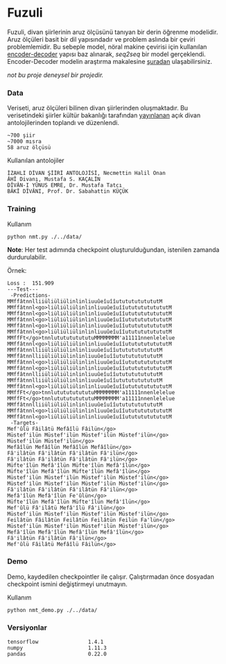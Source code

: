 # Fuzuli

Fuzuli, divan şiirlerinin aruz ölçüsünü tanıyan bir derin öğrenme modelidir. Aruz ölçüleri basit bir dil yapısındadır ve problem aslında bir çeviri problemlemidir. 
Bu sebeple model, nöral makine çevirisi için kullanılan [encoder-decoder](https://github.com/tensorflow/nmt) yapısı baz alınarak, *_seq2seq_* bir model gerçeklendi. 
Encoder-Decoder modelin araştırma makalesine [şuradan](https://arxiv.org/pdf/1609.08144.pdf) ulaşabilirsiniz.

*_not bu proje deneysel bir projedir._*

### Data
Veriseti, aruz ölçüleri bilinen divan şiirlerinden oluşmaktadır. Bu verisetindeki şiirler kültür bakanlığı tarafından [yayınlanan](http://ekitap.kulturturizm.gov.tr/TR,78354/divanlar.html) açık
divan antolojilerinden toplandı ve düzenlendi.
```
~700 şiir
~7000 mısra
58 aruz ölçüsü
```

Kullanılan antolojiler
```
İZAHLI DİVAN ŞİİRİ ANTOLOJİSİ, Necmettin Halil Onan
ÂHÎ Divanı, Mustafa S. KAÇALİN
DÎVÂN-I YÛNUS EMRE, Dr. Mustafa Tatcı
BÂKÎ DÎVÂNI, Prof. Dr. Sabahattin KÜÇÜK
```

### Training
Kullanım
```
python nmt.py ./../data/
```

**Note**: Her test adımında checkpoint oluşturulduğundan, istenilen zamanda durdurulabilir.

Örnek:
```
Loss :  151.909
---Test---
 -Predictions- 
MMffâtnnlliiüliüliülinlinliuuûeîuîîutututututututM
MMffâtnnl<go>liüliüliülinlinliuuûeîuîîutututututututM
MMffâtnnl<go>liüliüliülinlinliuuûeîuîîutututututututM
MMffâtnnl<go>liüliüliülinlinliuuûeîuîîutututututututM
MMffâtnnl<go>liüliüliülinlinliuuûeîuîîutututututututM
MMffâtnnl<go>liüliüliülinlinliuuûeîuîîutututututututM
MMffFt</go>tnnlututututututuMMMMMMMM'a11111nnenlelelue
MMffâtnnl<go>liüliüliülinlinliuuûeîuîîutututututututM
MMffâtnnlliiüliüliülinlinliuuûeîuîîutututututututM
MMffâtnnlliiüliüliülinlinliuuûeîuîîutututututututM
MMffâtnnl<go>liüliüliülinlinliuuûeîuîîutututututututM
MMffâtnnl<go>liüliüliülinlinliuuûeîuîîutututututututM
MMffâtnnlliiüliüliülinlinliuuûeîuîîutututututututM
MMffâtnnlliiüliüliülinlinliuuûeîuîîutututututututM
MMffâtnnl<go>liüliüliülinlinliuuûeîuîîutututututututM
MMffFt</go>tnnlututututututuMMMMMMMM'a11111nnenlelelue
MMffFt</go>tnnlututututututuMMMMMMMM'a11111nnenlelelue
MMffâtnnlliiüliüliülinlinliuuûeîuîîutututututututM
MMffâtnnl<go>liüliüliülinlinliuuûeîuîîutututututututM
MMffâtnnl<go>liüliüliülinlinliuuûeîuîîutututututututM
 -Targets- 
Mef'ûlü Fâilâtü Mefâîlü Fâilün</go>                   
Müstef'ilün Müstef'ilün Müstef'ilün Müstef'ilün</go>  
Müstef'ilün Müstef'ilün</go>                          
Mefâîlün Mefâîlün Mefâîlün Mefâîlün</go>              
Fâ'ilâtün Fâ'ilâtün Fâ'ilâtün Fâ'ilün</go>            
Fâ'ilâtün Fâ'ilâtün Fâ'ilâtün Fâ'ilün</go>            
Müfte'îlün Mefâ'îlün Müfte'îlün Mefâ'îlün</go>        
Müfte'îlün Mefâ'îlün Müfte'îlün Mefâ'îlün</go>        
Müstef'ilün Müstef'ilün Müstef'ilün Müstef'ilün</go>  
Müstef'ilün Müstef'ilün Müstef'ilün Müstef'ilün</go>  
Fâ'ilâtün Fâ'ilâtün Fâ'ilâtün Fâ'ilün</go>            
Mefâ'îlün Mefâ'îlün Fe'ûlün</go>                      
Müfte'îlün Mefâ'îlün Müfte'îlün Mefâ'îlün</go>        
Mef'ûlü Fâ'ilâtü Mefâ'îlü Fâ'ilün</go>                
Müstef'ilün Müstef'ilün Müstef'ilün Müstef'ilün</go>  
Feilâtün Fâilâtün Feilâtün Feilâtün Feilün Fa'lün</go>
Müstef'ilün Müstef'ilün Müstef'ilün Müstef'ilün</go>  
Mefâ'îlün Mefâ'îlün Mefâ'îlün Mefâ'îlün</go>          
Fâ'ilâtün Fâ'ilâtün Fâ'ilün</go>                      
Mef'ûlü Fâilâtü Mefâîlü Fâilün</go> 
```

### Demo
Demo, kaydedilen checkpointler ile çalışır. Çalıştırmadan önce dosyadan checkpoint ismini değiştirmeyi unutmayın.

Kullanım
```
python nmt_demo.py ./../data/
```

### Versiyonlar
```
tensorflow                1.4.1
numpy                     1.11.3
pandas                    0.22.0
```



